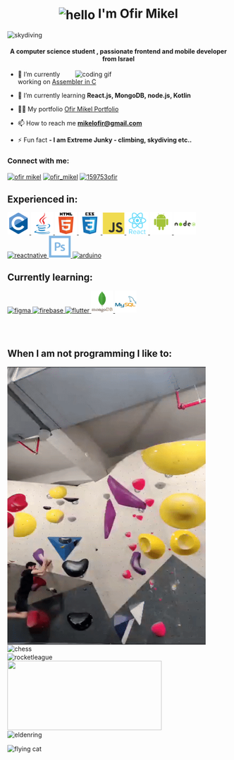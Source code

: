 <h1 align="center"><img align="center" alt="hello" width="50" src= "https://cliply.co/wp-content/uploads/2021/08/472108440_HELLO_STICKER_400px.gif"> I'm Ofir Mikel</h1>
<img align="center" alt="skydiving" width="1000" height= "300" src= "skydiving.gif">
<h4 align="center">A computer science student , passionate frontend and mobile developer from Israel</h4>
<img align="right" alt="coding gif" width="350" src= "https://camo.githubusercontent.com/c1dcb74cc1c1835b1d716f5051499a2814c683c806b15f04b0eba492863703e9/68747470733a2f2f63646e2e6472696262626c652e636f6d2f75736572732f3733303730332f73637265656e73686f74732f363538313234332f6176656e746f2e676966">

- 🔭 I’m currently working on [Assembler in C](https://github.com/OfirMikel/Maman14)

- 🌱 I’m currently learning **React.js, MongoDB, node.js, Kotlin**

- 👨‍💻 My portfolio [Ofir Mikel Portfolio](https://ofirmikel.github.io/Portfolio/)

- 📫 How to reach me **mikelofir@gmail.com**

- ⚡ Fun fact **- I am Extreme Junky - climbing, skydiving etc..**

<h3 align="left">Connect with me:</h3>
<p align="left">
<a href="https://linkedin.com/in/ofir mikel" target="blank"><img align="center" src="https://raw.githubusercontent.com/rahuldkjain/github-profile-readme-generator/master/src/images/icons/Social/linked-in-alt.svg" alt="ofir mikel" height="30" width="40" /></a>
<a href="https://instagram.com/ofir_mikel" target="blank"><img align="center" src="https://raw.githubusercontent.com/rahuldkjain/github-profile-readme-generator/master/src/images/icons/Social/instagram.svg" alt="ofir_mikel" height="30" width="40" /></a>
<a href="https://www.leetcode.com/159753ofir" target="blank"><img align="center" src="https://raw.githubusercontent.com/rahuldkjain/github-profile-readme-generator/master/src/images/icons/Social/leet-code.svg" alt="159753ofir" height="30" width="40" /></a>
</p>

<h2 align="left">Experienced in:</h2>
<p align="left">
        <a href="https://www.cprogramming.com/" target="_blank" rel="noreferrer"> 
                <img src="https://raw.githubusercontent.com/devicons/devicon/master/icons/c/c-original.svg" alt="c" width="50" height="50"/>
        </a> 
        <a href="https://www.java.com" target="_blank" rel="noreferrer">
                <img src="https://raw.githubusercontent.com/devicons/devicon/master/icons/java/java-original.svg" alt="java" width="50" height="50"/> 
        </a> 
        <a href="https://www.w3.org/html/" target="_blank" rel="noreferrer">
                <img src="https://raw.githubusercontent.com/devicons/devicon/master/icons/html5/html5-original-wordmark.svg" alt="html5" width="50" height="50"/>
        </a> 
        <a href="https://www.w3schools.com/css/" target="_blank" rel="noreferrer"> 
                <img src="https://raw.githubusercontent.com/devicons/devicon/master/icons/css3/css3-original-wordmark.svg" alt="css3" width="50" height="50"/> 
        </a> 
        <a href="https://developer.mozilla.org/en-US/docs/Web/JavaScript" target="_blank" rel="noreferrer">
                <img src="https://raw.githubusercontent.com/devicons/devicon/master/icons/javascript/javascript-original.svg" alt="javascript" width="50" height="50"/>
        </a>
        <a href="https://reactjs.org/" target="_blank" rel="noreferrer">
                <img src="https://raw.githubusercontent.com/devicons/devicon/master/icons/react/react-original-wordmark.svg" alt="react" width="50" height="50"/> 
        </a>
        <a href="https://developer.android.com" target="_blank" rel="noreferrer"> 
        <img src="https://raw.githubusercontent.com/devicons/devicon/master/icons/android/android-original-wordmark.svg" alt="android" width="50" height="50"/> 
        </a>
        <a href="https://nodejs.org" target="_blank" rel="noreferrer"> 
                <img src="https://raw.githubusercontent.com/devicons/devicon/master/icons/nodejs/nodejs-original-wordmark.svg" alt="nodejs" width="50" height="50"/>
        </a> 
        <a href="https://reactnative.dev/" target="_blank" rel="noreferrer"> 
                <img src="https://reactnative.dev/img/header_logo.svg" alt="reactnative" width="50" height="50"/> 
        </a>
          <a href="https://www.photoshop.com/en" target="_blank" rel="noreferrer"> 
                <img src="https://raw.githubusercontent.com/devicons/devicon/master/icons/photoshop/photoshop-line.svg" alt="photoshop" width="50" height="50"/> 
        </a>
        <a href="https://www.arduino.cc/" target="_blank" rel="noreferrer"> 
                <img src="https://cdn.worldvectorlogo.com/logos/arduino-1.svg" alt="arduino" width="50" height="50"/> 
        </a>
                
</p>
<h2 align="left">Currently learning:</h2>
<p align="left"> 
        <a href="https://www.figma.com/" target="_blank" rel="noreferrer">
                <img src="https://www.vectorlogo.zone/logos/figma/figma-icon.svg" alt="figma" width="40" height="40"/> 
        </a>
        <a href="https://firebase.google.com/" target="_blank" rel="noreferrer">
                <img src="https://www.vectorlogo.zone/logos/firebase/firebase-icon.svg" alt="firebase" width="50" height="50"/> 
        </a> 
        <a href="https://flutter.dev" target="_blank" rel="noreferrer"> 
                <img src="https://www.vectorlogo.zone/logos/flutterio/flutterio-icon.svg" alt="flutter" width="50" height="50"/>
        </a> 
        <a href="https://www.mongodb.com/" target="_blank" rel="noreferrer"> 
                <img src="https://raw.githubusercontent.com/devicons/devicon/master/icons/mongodb/mongodb-original-wordmark.svg" alt="mongodb" width="50" height="50"/>
        </a> 
        <a href="https://www.mysql.com/" target="_blank" rel="noreferrer"> 
                <img src="https://raw.githubusercontent.com/devicons/devicon/master/icons/mysql/mysql-original-wordmark.svg" alt="mysql" width="50" height="50"/> 
        </a>
</p>
<br>
<br>
<h2 align="left">When I am not programming I like to: </h2>
<p align="center">
        <img align="left" src="climbing.gif"  width="450" height= "630" alt="climbing" />
        <p>
                <img align="center" src="https://media.tenor.com/8GgvLjlWbOsAAAAC/chess.gif" height= "157" width="350" alt="chess" />
                <br>
                <img align="center" src="rocketleague.gif"  width="350"  height= "157" alt="rocketleague" />
                <br>
                <img align="center" src="hogwartslegecy.gif"  width="350" height= "157 alt="hogwartslegecy" />
                <br>
                <img align="center" src="eldenring.gif"  width="350" height= "157" alt="eldenring" />
        </p>
</p>
<img align="center" alt="flying cat" width="900" src= "https://media0.giphy.com/headers/GitHub/w8ZJLtJbmuph.gif">
